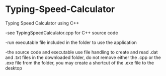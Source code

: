 # Typing-Speed-Calculator

Typing Speed Calculator using C++

-see TypingSpeedCalculator.cpp for C++ source code

-run executable file included in the folder to use the application

-the source code and executable use file handling to create and read .dat and .txt files in the downloaded folder, do not remove either the .cpp or the .exe file from the folder, you may create a shortcut of the .exe file to the desktop
